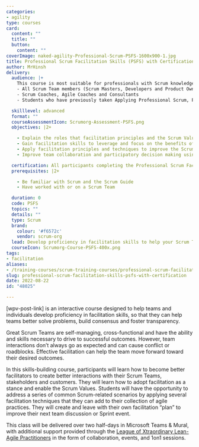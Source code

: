 ```yaml
---
categories:
- agility
type: courses
card:
  content: ""
  title: ""
  button:
    content: ""
coverImage: naked-agility-Professional-Scrum-PSFS-1600x900-1.jpg
title: Professional Scrum Facilitation Skills (PSFS) with Certification
author: MrHinsh
delivery:
  audience: |+
    This course is most suitable for professionals with Scrum knowledge and experience that are interested in learning how to use facilitation to enhance team collaboration and reduce conflict. It is ideal for: 
    - All Scrum Team members (Scrum Masters, Developers and Product Owners)
    - Scrum Coaches, Agile Coaches and Consultants
    - Students who have previously taken Applying Professional Scrum, Professional Scrum Master, Professional Scrum Product Owner training or equivalent.

  skilllevel: advanced
  format: ""
  courseAssessmentIcon: Scrumorg-Assessment-PSFS.png
  objectives: |2+

    - Explain the roles that facilitation principles and the Scrum Values play in enhancing healthy collaboration within Scrum Teams
    - Gain facilitation skills to leverage and focus on the benefits of diverse perspectives on a team with varying team dynamics
    - Apply facilitation principles and techniques to improve the Scrum events and other interactions
    - Improve team collaboration and participatory decision making using a facilitator stance and toolbox of techniques

  certification: All participants completing the Professional Scrum Facilitation Skills course will receive a password to attempt the Professional Scrum Facilitation Skills assessment. PSFS class participants who attempt the PSFS assessment within 14 days of the class and do not score at least 85% will be granted a 2nd attempt at no additional cost.
  prerequisites: |2+

    - Be familiar with Scrum and the Scrum Guide
    - Have worked with or on a Scrum Team

  duration: 0
  code: PSFS
  topics: ""
  details: ""
  type: Scrum
  brand:
    colour: '#f6572c'
    vendor: scrum-org
  lead: Develop proficiency in facilitation skills to help your Scrum Team better solve problems, create a shared understanding, and foster transparency. Learn how to become a better facilitator to improve Scrum Team, stakeholder and customer interactions.
  courseIcon: Scrumorg-Course-PSFS-400x.png
tags:
- facilitation
aliases:
- /training-courses/scrum-training-courses/professional-scrum-facilitation-skills-psfs-with-certification/
slug: professional-scrum-facilitation-skills-psfs-with-certification
date: 2022-08-22
id: "48025"

---
```






















\[wpv-post-link\] is an interactive course designed to help teams and individuals develop proficiency in facilitation skills, so that they can help teams better solve problems, build consensus and foster transparency.

Great Scrum Teams are self-managing, cross-functional and have the ability and skills necessary to drive to successful outcomes. However, team interactions don’t always go as expected and can cause conflict or roadblocks. Effective facilitation can help the team move forward toward their desired outcomes.

In this skills-building course, participants will learn how to become better facilitators to create better interactions with their Scrum Teams, stakeholders and customers. They will learn how to adopt facilitation as a stance and enable the Scrum Values. Students will have the opportunity to address a series of common Scrum-related scenarios by applying several facilitation techniques that they can add to their collection of agile practices. They will create and leave with their own facilitation “plan” to improve their next team discussion or Sprint event.

This class will be delivered over two half-days in Microsoft Teams & Mural, with additional support provided through the [League of Xtraordinary Lean-Agile Practitioners](https://community.nkdagility.com) in the form of collaboration, events, and 1on1 sessions.




















